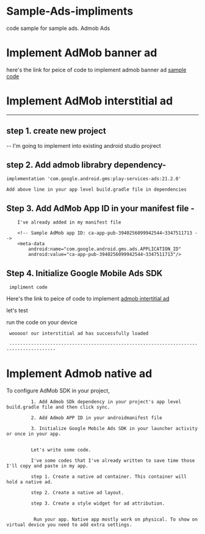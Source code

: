 # Sample-Ads-impliments
code sample for sample ads. Admob Ads



# Implement AdMob banner ad

here's the link for peice of code to implement admob banner ad [sample code](https://github.com/vijaysoren/Sample-Ads-impliments/commit/9b77b159a6c3c6efa1ccb2f7d08033167da6beef?diff=unified)



# Implement AdMob interstitial ad
  ---------------------------------
                
                
## step 1. create new project

-- I'm going to implement into existing android studio projrect

## step 2. Add admob librabry dependency-

    implementation 'com.google.android.gms:play-services-ads:21.2.0'
    
    Add above line in your app level build.gradle file in dependencies
    
    
## Step 3. Add AdMob App ID in your manifest file -
 
        I've already added in my manifest file
        
        <!-- Sample AdMob app ID: ca-app-pub-3940256099942544~3347511713 -->
        <meta-data
            android:name="com.google.android.gms.ads.APPLICATION_ID"
            android:value="ca-app-pub-3940256099942544~3347511713"/>
            
            
## Step 4. Initialize Google Mobile Ads SDK
     
     impliment code
     
Here's the link to peice of code to implement [admob intertitial ad](https://github.com/vijaysoren/Sample-Ads-impliments/blob/main/Android/AdMob/SampleAds/app/src/main/java/com/vijaysoren/sampleads/MainActivity.java)
     
let's test
     
run the code on your device

     wooooo! our interstitial ad has successfully loaded
     
     ---------------------------------------------------------------------------------------
     
     
     
# Implement Admob native ad

 To configure AdMob SDK in your project,
             
             1. Add Admob SDk dependency in your project's app level build.gradle file and then click sync.
             
             2. Add Admob APP ID in your androidmanifest file
             
             3. Initialize Google Mobile Ads SDK in your launcher activity or once in your app.
             
             
             Let's write some code.
             
             I've some codes that I've already written to save time those I'll copy and paste in my app.
             
             step 1. Create a native ad container. This container will hold a native ad.
             
             step 2. Create a native ad layout.
             
             step 3. Create a style widget for ad attribution.
              
              
              Run your app. Native app mostly work on physical. To show on virtual device you need to add extra settings.
              
              

     
     
     
   
